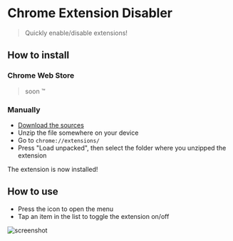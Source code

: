 # Chrome Extension Disabler
> Quickly enable/disable extensions!

## How to install

### Chrome Web Store

> soon :tm:

### Manually

* [Download the sources](https://github.com/markknol/chrome-extension-disabler/archive/refs/heads/main.zip)
* Unzip the file somewhere on your device
* Go to `chrome://extensions/`
* Press "Load unpacked", then select the folder where you unzipped the extension

The extension is now installed! 

## How to use

* Press the icon to open the menu
* Tap an item in the list to toggle the extension on/off

![screenshot](https://github.com/markknol/chrome-extension-disabler/assets/576184/3f1a03e7-939e-44cd-9552-3e3b42eb8ca6)
